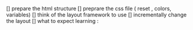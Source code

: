 [] prepare the html structure
[] preprare the css file ( reset , colors, variables)
[] think of the layout framework to use
[] incrementally change the layout
[] what to expect learning :
